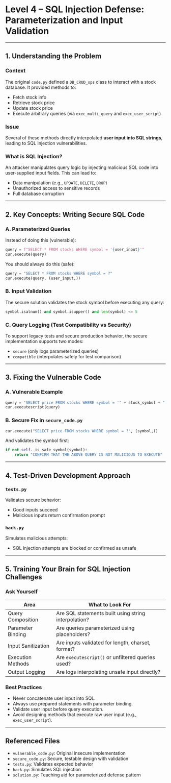 # Level 4 – SQL Injection Defense: Parameterization and Input Validation

---

## 1. Understanding the Problem

### Context

The original `code.py` defined a `DB_CRUD_ops` class to interact with a stock database. It provided methods to:

* Fetch stock info
* Retrieve stock price
* Update stock price
* Execute arbitrary queries (via `exec_multi_query` and `exec_user_script`)

### Issue

Several of these methods directly interpolated **user input into SQL strings**, leading to SQL Injection vulnerabilities.

### What is SQL Injection?

An attacker manipulates query logic by injecting malicious SQL code into user-supplied input fields. This can lead to:

* Data manipulation (e.g., `UPDATE`, `DELETE`, `DROP`)
* Unauthorized access to sensitive records
* Full database corruption

---

## 2. Key Concepts: Writing Secure SQL Code

### A. Parameterized Queries

Instead of doing this (vulnerable):

```python
query = f"SELECT * FROM stocks WHERE symbol = '{user_input}'"
cur.execute(query)
```

You should always do this (safe):

```python
query = "SELECT * FROM stocks WHERE symbol = ?"
cur.execute(query, (user_input,))
```

### B. Input Validation

The secure solution validates the stock symbol before executing any query:

```python
symbol.isalnum() and symbol.isupper() and len(symbol) <= 5
```

### C. Query Logging (Test Compatibility vs Security)

To support legacy tests and secure production behavior, the secure implementation supports two modes:

* `secure` (only logs parameterized queries)
* `compatible` (interpolates safely for test comparison)

---

## 3. Fixing the Vulnerable Code

### A. Vulnerable Example

```python
query = "SELECT price FROM stocks WHERE symbol = '" + stock_symbol + "'"
cur.executescript(query)
```

### B. Secure Fix in `secure_code.py`

```python
cur.execute("SELECT price FROM stocks WHERE symbol = ?", (symbol,))
```

And validates the symbol first:

```python
if not self._is_safe_symbol(symbol):
    return "CONFIRM THAT THE ABOVE QUERY IS NOT MALICIOUS TO EXECUTE"
```

---

## 4. Test-Driven Development Approach

### `tests.py`

Validates secure behavior:

* Good inputs succeed
* Malicious inputs return confirmation prompt

### `hack.py`

Simulates malicious attempts:

* SQL Injection attempts are blocked or confirmed as unsafe

---

## 5. Training Your Brain for SQL Injection Challenges

### Ask Yourself

| Area               | What to Look For                                     |
| ------------------ | ---------------------------------------------------- |
| Query Composition  | Are SQL statements built using string interpolation? |
| Parameter Binding  | Are queries parameterized using placeholders?        |
| Input Sanitization | Are inputs validated for length, charset, format?    |
| Execution Methods  | Are `executescript()` or unfiltered queries used?    |
| Output Logging     | Are logs interpolating unsafe input directly?        |

### Best Practices

* Never concatenate user input into SQL.
* Always use prepared statements with parameter binding.
* Validate user input before query execution.
* Avoid designing methods that execute raw user input (e.g., `exec_user_script`).

---

## Referenced Files

* `vulnerable_code.py`: Original insecure implementation
* `secure_code.py`: Secure, testable design with validation
* `tests.py`: Validates expected behavior
* `hack.py`: Simulates SQL injection
* `solution.py`: Teaching aid for parameterized defense pattern
